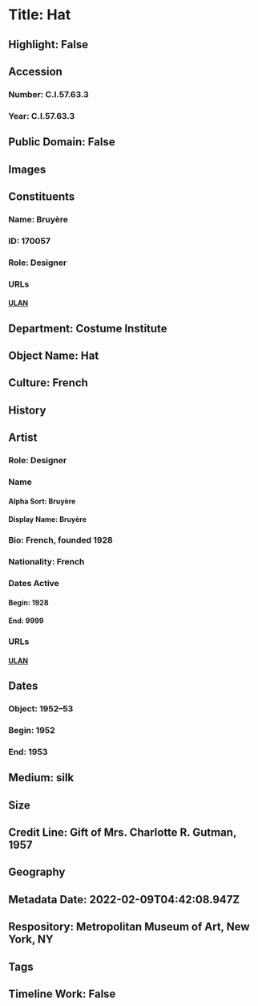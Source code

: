 # Title: Hat
## Highlight: False
## Accession
### Number: C.I.57.63.3
### Year: C.I.57.63.3
## Public Domain: False
## Images
## Constituents
### Name: Bruyère
### ID: 170057
### Role: Designer
### URLs
#### [ULAN](http://vocab.getty.edu/page/ulan/500524557)
## Department: Costume Institute
## Object Name: Hat
## Culture: French
## History
## Artist
### Role: Designer
### Name
#### Alpha Sort: Bruyère
#### Display Name: Bruyère
### Bio: French, founded 1928
### Nationality: French
### Dates Active
#### Begin: 1928
#### End: 9999
### URLs
#### [ULAN](http://vocab.getty.edu/page/ulan/500524557)
## Dates
### Object: 1952–53
### Begin: 1952
### End: 1953
## Medium: silk
## Size
## Credit Line: Gift of Mrs. Charlotte R. Gutman, 1957
## Geography
## Metadata Date: 2022-02-09T04:42:08.947Z
## Respository: Metropolitan Museum of Art, New York, NY
## Tags
## Timeline Work: False